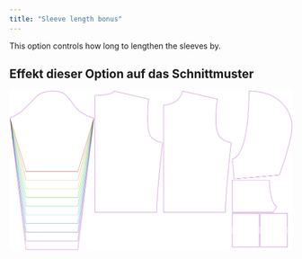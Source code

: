 ```yaml
---
title: "Sleeve length bonus"
---
```


This option controls how long to lengthen the sleeves by.

## Effekt dieser Option auf das Schnittmuster

![This image shows the effect of this option by superimposing several variants that have a different value for this option](huey_sleevelengthbonus_sample.svg "Effect of this option on the pattern")
